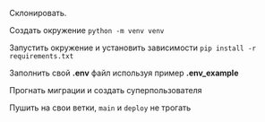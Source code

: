 Склонировать.

Создать окружение `python -m venv venv`

Запустить окружение и установить зависимости
`pip install -r requirements.txt`

Заполнить свой **.env** файл используя пример **.env_example**

Прогнать миграции и создать суперпользователя

Пушить на свои ветки, `main` и `deploy` не трогать